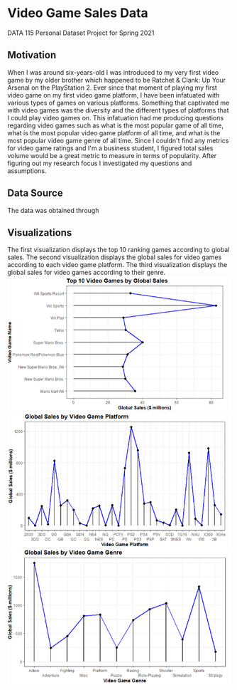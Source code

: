 # Video Game Sales Data
DATA 115 Personal Dataset Project for Spring 2021

## Motivation
When I was around six-years-old I was introduced to my very first video game by my older brother which happened to be Ratchet & Clank: Up Your Arsenal on the PlayStation 2. Ever since that moment of playing my first video game on my first video game platform, I have been infatuated with various types of games on various platforms. Something that captivated me with video games was the diversity and the different types of platforms that I could play video games on. This infatuation had me producing questions regarding video games such as what is the most popular game of all time, what is the most popular video game platform of all time, and what is the most popular video game genre of all time. Since I couldn't find any metrics for video game ratings and I'm a business student, I figured total sales volume would be a great metric to measure in terms of popularity. After figuring out my research focus I investigated my questions and assumptions.

## Data Source
The data was obtained through 

## Visualizations
The first visualization displays the top 10 ranking games according to global sales. The second visualization displays the global sales for video games according to each video game platform. The third visualization displays the global sales for video games according to their genre.
<img src= "https://raw.githubusercontent.com/CheweezyTy/115_personal_dataset/main/Top10VGPlot.png">
<img src="https://raw.githubusercontent.com/CheweezyTy/115_personal_dataset/main/VGPlatformPlot.png">
<img src="https://raw.githubusercontent.com/CheweezyTy/115_personal_dataset/main/VGGenrePlot.png">

